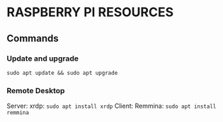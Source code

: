 # RASPBERRY PI RESOURCES
## Commands
### Update and upgrade 
`sudo apt update && sudo apt upgrade`
### Remote Desktop
  Server: xrdp: `sudo apt install xrdp`
  Client: Remmina: `sudo apt install remmina`
